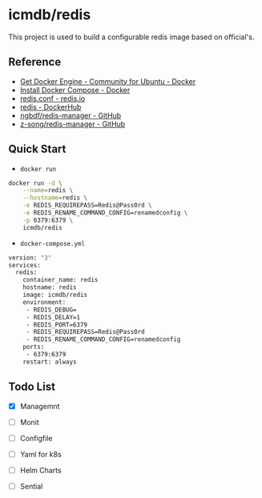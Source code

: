# icmdb/redis

This project is used to build a configurable redis image based on official's.

## Reference

* [Get Docker Engine - Community for Ubuntu - Docker](https://docs.docker.com/install/linux/docker-ce/ubuntu/)
* [Install Docker Compose - Docker](https://docs.docker.com/compose/install/)
* [redis.conf - redis.io](http://download.redis.io/redis-stable/redis.conf)
* [redis - DockerHub](https://hub.docker.com/_/redis)
* [ngbdf/redis-manager - GitHub](https://github.com/ngbdf/redis-manager)
* [z-song/redis-manager - GitHub](https://github.com/z-song/redis-manager)

## Quick Start

* `docker run`

```bash
docker run -d \
    --name=redis \
    --hostname=redis \
    -e REDIS_REQUIREPASS=Redis@Pass0rd \
    -e REDIS_RENAME_COMMAND_CONFIG=renamedconfig \
    -p 6379:6379 \
    icmdb/redis 
```

* `docker-compose.yml`

```bash
version: "3"
services:
  redis:
    container_name: redis
    hostname: redis
    image: icmdb/redis
    environment:
     - REDIS_DEBUG=
     - REDIS_DELAY=1
     - REDIS_PORT=6379
     - REDIS_REQUIREPASS=Redis@Pass0rd
     - REDIS_RENAME_COMMAND_CONFIG=renamedconfig
    ports:
     - 6379:6379
    restart: always
```

## Todo List

* [x] Managemnt
* [ ] Monit
* [ ] Configfile 
* [ ] Yaml for k8s
* [ ] Helm Charts
* [ ] Sential 

